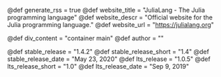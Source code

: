 <!-- RSS parameters -->
@def generate_rss = true
@def website_title = "JuliaLang - The Julia programming language"
@def website_descr = "Official website for the Julia programming language."
@def website_url = "https://julialang.org"

<!-- NOTE: don't change what's below -->
@def div_content = "container main" <!-- instead of franklin-content -->
@def author = ""

<!-- Templating of the Downloads -->
@def stable_release = "1.4.2"
@def stable_release_short = "1.4"
@def stable_release_date = "May 23, 2020"
@def lts_release = "1.0.5"
@def lts_release_short = "1.0"
@def lts_release_date = "Sep 9, 2019"

<!--
If the following lines are commented, the "upcoming release" section
in `downloads/index.md` will not be shown.
-->
<!--
@def upcoming_release = "1.4.0-rc2"
@def upcoming_release_short = "1.4"
@def upcoming_release_date = "February 25, 2020"
-->
